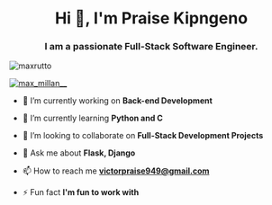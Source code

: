 <h1 align="center">Hi 👋, I'm Praise Kipngeno</h1>
<h3 align="center">I am a passionate Full-Stack Software Engineer.</h3>

<p align="left"> <img src="https://komarev.com/ghpvc/?username=maxrutto&label=Profile%20views&color=0e75b6&style=flat" alt="maxrutto" /> </p>

<p align="left"> <a href="https://x.com/PraiseKipngeno" target="blank"><img src="https://img.shields.io/twitter/follow/PraiseKipngeno?logo=twitter&style=for-the-badge" alt="max_millan__" /></a> </p>

- 🔭 I’m currently working on **Back-end Development**

- 🌱 I’m currently learning **Python and C**

- 👯 I’m looking to collaborate on **Full-Stack Development Projects**

- 💬 Ask me about **Flask, Django**

- 📫 How to reach me **victorpraise949@gmail.com**

- ⚡ Fun fact **I'm fun to work with**
